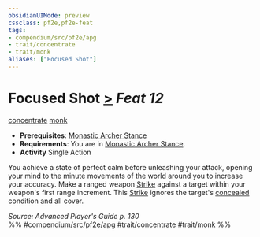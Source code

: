 ```yaml
---
obsidianUIMode: preview
cssclass: pf2e,pf2e-feat
tags:
- compendium/src/pf2e/apg
- trait/concentrate
- trait/monk
aliases: ["Focused Shot"]
---
```

# Focused Shot  [>](chapter-9-playing-the-game.md#Actions "Single Action") *Feat 12*  
[concentrate](concentrate.md "Concentrate Action & Ability Trait")  [monk](Reference/Rules/Traits/monk.md "Monk Class Trait")  

- **Prerequisites**: [Monastic Archer Stance](monastic-archer-stance-apg.md)
- **Requirements**: You are in [Monastic Archer Stance](monastic-archer-stance-apg.md).
- **Activity** Single Action

You achieve a state of perfect calm before unleashing your attack, opening your mind to the minute movements of the world around you to increase your accuracy. Make a ranged weapon [Strike](strike.md) against a target within your weapon's first range increment. This [Strike](strike.md) ignores the target's [concealed](conditions.md#Concealed) condition and all cover.

*Source: Advanced Player's Guide p. 130*  
%% #compendium/src/pf2e/apg #trait/concentrate #trait/monk %%